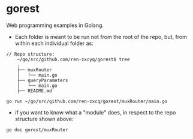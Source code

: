 # gorest
Web programming examples in Golang.

- Each folder is meant to be run not from the root of the repo, but,
from within each individual folder as:

```
// Repo structure:
	~/go/src/github.com/ren-zxcyq/gorest$ tree
	.
	├── muxRouter
	│   └── main.go
	├── queryParameters
	│   └── main.go
	├── README.md

go run ~/go/src/github.com/ren-zxcq/gorest/muxRouter/main.go
```

- if you want to know what a "module" does, in respect to the repo structure shown above:
```
go doc gorest/muxRouter
```
